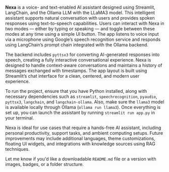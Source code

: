 **Nexa** is a voice- and text-enabled AI assistant designed using Streamlit, LangChain, and the Ollama LLM with the LLaMA3 model. This intelligent assistant supports natural conversation with users and provides spoken responses using text-to-speech capabilities. Users can interact with Nexa in two modes — either by typing or speaking — and toggle between these modes at any time using a simple UI button. The app listens to voice input via a microphone using Google’s speech recognition service and responds using LangChain’s prompt chain integrated with the Ollama backend.

The backend includes `pyttsx3` for converting AI-generated responses into speech, creating a fully interactive conversational experience. Nexa is designed to handle context-aware conversations and maintains a history of messages exchanged with timestamps. The app layout is built using Streamlit’s chat interface for a clean, centered, and modern user experience.

To run the project, ensure that you have Python installed, along with necessary dependencies such as `streamlit`, `speechrecognition`, `pyaudio`, `pyttsx3`, `langchain`, and `langchain-ollama`. Also, make sure the `llama3` model is available locally through Ollama (`ollama run llama3`). Once everything is set up, you can launch the assistant by running `streamlit run app.py` in your terminal.

Nexa is ideal for use cases that require a hands-free AI assistant, including personal productivity, support tasks, and ambient computing setups. Future improvements may include additional languages, theme customizations, floating UI widgets, and integrations with knowledge sources using RAG techniques.

Let me know if you'd like a downloadable `README.md` file or a version with images, badges, or a folder structure.
